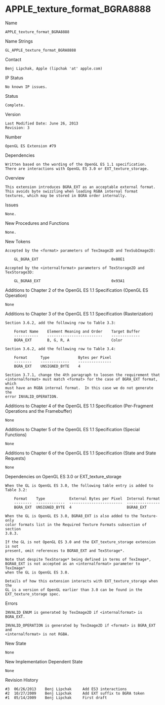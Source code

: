 # APPLE_texture_format_BGRA8888

Name

    APPLE_texture_format_BGRA8888

Name Strings

    GL_APPLE_texture_format_BGRA8888

Contact

    Benj Lipchak, Apple (lipchak 'at' apple.com)

IP Status

    No known IP issues.

Status

    Complete.

Version

    Last Modified Date: June 26, 2013
    Revision: 3

Number

    OpenGL ES Extension #79

Dependencies

    Written based on the wording of the OpenGL ES 1.1 specification.
    There are interactions with OpenGL ES 3.0 or EXT_texture_storage.

Overview

    This extension introduces BGRA_EXT as an acceptable external format.  
    This avoids byte swizzling when loading RGBA internal format
    textures, which may be stored in BGRA order internally.

Issues

    None.

New Procedures and Functions

    None.

New Tokens

    Accepted by the <format> parameters of TexImage2D and TexSubImage2D:

        GL_BGRA_EXT                                 0x80E1

    Accepted by the <internalformat> parameters of TexStorage2D and 
    TexStorage3D:

        GL_BGRA8_EXT                                0x93A1

Additions to Chapter 2 of the OpenGL ES 1.1 Specification (OpenGL ES Operation)

    None

Additions to Chapter 3 of the OpenGL ES 1.1 Specification (Rasterization)

    Section 3.6.2, add the following row to Table 3.3:
    
        Format Name    Element Meaning and Order    Target Buffer
        -----------    -------------------------    -------------
        BGRA_EXT       B, G, R, A                   Color

    Section 3.6.2, add the following row to Table 3.4:
    
        Format      Type             Bytes per Pixel
        --------    -------------    ---------------
        BGRA_EXT    UNSIGNED_BYTE    4

    Section 3.7.1, change the 4th paragraph to loosen the requirement that
    <internalformat> must match <format> for the case of BGRA_EXT format, which
    must have an RGBA internal format.  In this case we do not generate the
    error INVALID_OPERATION.

Additions to Chapter 4 of the OpenGL ES 1.1 Specification (Per-Fragment Operations and the Framebuffer)

    None

Additions to Chapter 5 of the OpenGL ES 1.1 Specification (Special Functions)

    None

Additions to Chapter 6 of the OpenGL ES 1.1 Specification (State and State Requests)

    None

Dependencies on OpenGL ES 3.0 or EXT_texture_storage

    When the GL is OpenGL ES 3.0, the following table entry is added to
    Table 3.2:
    
        Format    Type           External Bytes per Pixel  Internal Format
        --------  -------------  ------------------------  ---------------
        BGRA_EXT  UNSIGNED_BYTE  4                         BGRA8_EXT

    When the GL is OpenGL ES 3.0, BGRA8_EXT is also added to the Texture-only 
    color formats list in the Required Texture Formats subsection of section 
    3.8.3.

    If the GL is not OpenGL ES 3.0 and the EXT_texture_storage extension is not
    present, omit references to BGRA8_EXT and TexStorage*.
    
    Note that despite TexStorage* being defined in terms of TexImage*, 
    BGRA8_EXT is not accepted as an <internalformat> parameter to TexImage* 
    when the GL is OpenGL ES 3.0.
    
    Details of how this extension interacts with EXT_texture_storage when the 
    GL is a version of OpenGL earlier than 3.0 can be found in the 
    EXT_texture_storage spec.

Errors

    INVALID_ENUM is generated by TexImage2D if <internalformat> is BGRA_EXT.

    INVALID_OPERATION is generated by TexImage2D if <format> is BGRA_EXT and
    <internalformat> is not RGBA.

New State

    None

New Implementation Dependent State

    None

Revision History

    #3  06/26/2013    Benj Lipchak     Add ES3 interactions
    #2  10/27/2009    Benj Lipchak     Add EXT suffix to BGRA token
    #1  05/14/2009    Benj Lipchak     First draft
